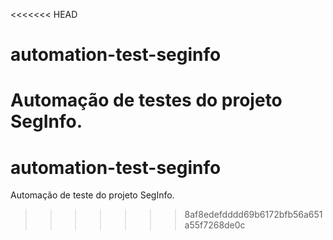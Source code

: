 <<<<<<< HEAD
# automation-test-seginfo
Automação de testes do projeto SegInfo.
=======
# automation-test-seginfo
Automação de teste do projeto SegInfo.
>>>>>>> 8af8edefdddd69b6172bfb56a651a55f7268de0c
